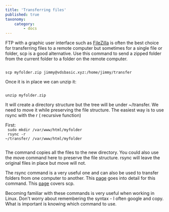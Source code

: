 ```yaml
---
title: 'Transferring files'
published: true
taxonomy:
    category:
        - docs
---
```


<p>FTP with a graphic user interface such as  <a href="https://filezilla-project.org/">FileZilla</a> is often the best choice for transferring files to a remote computer but sometimes for a single file or folder, scp is a good alternative. Use this command to send a zipped folder from the current folder to a folder on the remote computer.</p>
<code>
scp myfolder.zip jimmy@vdsbasic.xyz:/home/jimmy/transfer
</code>
<p>Once it is in place we can unzip it:</p>
<code>
unzip myfolder.zip
</code>
<p>It will create a directory structure but the tree will be under ~/transfer. We need to move it while preserving the file structure. The easiest way is to use rsync with the r ( recursive function)</p>

First:<br>
<code>
sudo mkdir /var/www/html/myfolder <br>
rsync -r ~/transfer/ /var/www/html/myfolder <br>
</code>
<p>The command copies all the files to the new directory. You could also use the move command here to preserve the file structure. rsync will leave the original files in place but move will not.</p>

<p>
The rsync command is a very useful one and can also be used to transfer folders from one computer to another. This  <a href="https://www.digitalocean.com/community/tutorials/how-to-use-rsync-to-sync-local-and-remote-directories-on-a-vps">page</a> goes into detail for this command.  This <a href="https://linuxize.com/post/how-to-use-scp-command-to-securely-transfer-files/">page</a> covers scp.</p>
<p>
Becoming familiar with these commands is very useful when working in Linux. Don't worry about remembering the syntax - I often google and copy. What is important is knowing which command to use.</

